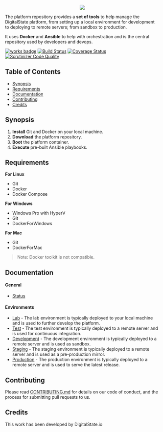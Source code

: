 <p align="center"><a href="http://digitalstate.ca" target="_blank">
    <img src="https://avatars3.githubusercontent.com/u/12055994?s=200&v=4">
</a></p>

The platform repository provides a **set of tools** to help manage the DigitalState platform, from setting up a local environment for development to deploying to remote servers; from sandbox to production.

It uses **Docker** and **Ansible** to help with orchestration and is the central repository used by developers and devops.

[![works badge](https://cdn.rawgit.com/nikku/works-on-my-machine/v0.2.0/badge.svg)](platform/documentation/status/index.md)
[![Build Status](https://travis-ci.org/DigitalState/Platform.svg?branch=master)](https://travis-ci.org/DigitalState/Platform)
[![Coverage Status](https://coveralls.io/repos/github/DigitalState/Platform/badge.svg?branch=master)](https://coveralls.io/github/DigitalState/Platform?branch=master)
[![Scrutinizer Code Quality](https://scrutinizer-ci.com/g/DigitalState/Platform/badges/quality-score.png?b=master)](https://scrutinizer-ci.com/g/DigitalState/Platform/?branch=master)

## Table of Contents

- [Synopsis](#synopsis)
- [Requirements](#requirements)
- [Documentation](#documentation)
- [Contributing](#contributing)
- [Credits](#credits)

## Synopsis

1. **Install** Git and Docker on your local machine.
2. **Download** the platform repository.
3. **Boot** the platform container.
4. **Execute** pre-built Ansible playbooks.

## Requirements

**For Linux**

- Git
- Docker
- Docker Compose

**For Windows**

- Windows Pro with HyperV
- Git
- DockerForWindows

**For Mac**

- Git
- DockerForMac

> Note: Docker toolkit is not compatible.

## Documentation

#### General

- [Status](platform/documentation/status/index.md)

#### Environments

- [Lab](platform/documentation/env/lab/index.md) - The lab environment is typically deployed to your local machine and is used to further develop the platform.
- [Test](platform/documentation/env/test/index.md) - The test environment is typically deployed to a remote server and is used for continuous integration.
- [Development](platform/documentation/env/dev/index.md) - The development environment is typically deployed to a remote server and is used as sandbox.
- [Staging](platform/documentation/env/stag/index.md) - The staging environment is typically deployed to a remote server and is used as a pre-production mirror.
- [Production](platform/documentation/env/prod/index.md) - The production environment is typically deployed to a remote server and is used to serve the latest release.



## Contributing

Please read [CONTRIBUTING.md](CONTRIBUTING.md) for details on our code of conduct, and the process for submitting pull requests to us.

## Credits

This work has been developed by DigitalState.io
